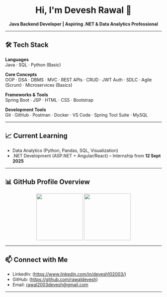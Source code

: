 <h1 align="center">Hi, I'm Devesh Rawal 👋</h1>
<p align="center">
  <b>Java Backend Developer | Aspiring .NET & Data Analytics Professional</b>
</p>

---

## 🛠️ Tech Stack  

**Languages**  
Java · SQL · Python (Basic)  

**Core Concepts**  
OOP · DSA · DBMS · MVC · REST APIs · CRUD · JWT Auth · SDLC · Agile (Scrum) · Microservices (Basics)  

**Frameworks & Tools**  
Spring Boot · JSP · HTML · CSS · Bootstrap  

**Development Tools**  
Git · GitHub · Postman · Docker · VS Code · Spring Tool Suite · MySQL  

---

## 📈 Current Learning  

- Data Analytics (Python, Pandas, SQL, Visualization)  
- .NET Development (ASP.NET + Angular/React) – Internship from **12 Sept 2025**  

---

## 📊 GitHub Profile Overview  

<p align="center">
  <img src="https://github-readme-stats.vercel.app/api?username=rawaldevesh&show_icons=true&theme=default&hide_border=true" height="150" />
  <img src="https://github-readme-stats.vercel.app/api/top-langs/?username=rawaldevesh&layout=compact&theme=default&hide_border=true" height="150" />
</p>

---

## 📫 Connect with Me  

- LinkedIn: (https://www.linkedin.com/in/devesh102003/)
- GitHub: (https://github.com/rawaldevesh)
- Email: rawal2003devesh@gmail.com  

---
